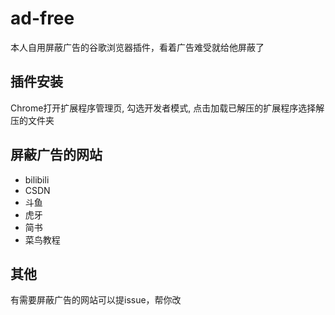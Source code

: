 # ad-free

本人自用屏蔽广告的谷歌浏览器插件，看着广告难受就给他屏蔽了

## 插件安装

Chrome打开扩展程序管理页, 勾选开发者模式, 点击加载已解压的扩展程序选择解压的文件夹

## 屏蔽广告的网站

- bilibili
- CSDN
- 斗鱼
- 虎牙
- 简书
- 菜鸟教程

## 其他

有需要屏蔽广告的网站可以提issue，帮你改